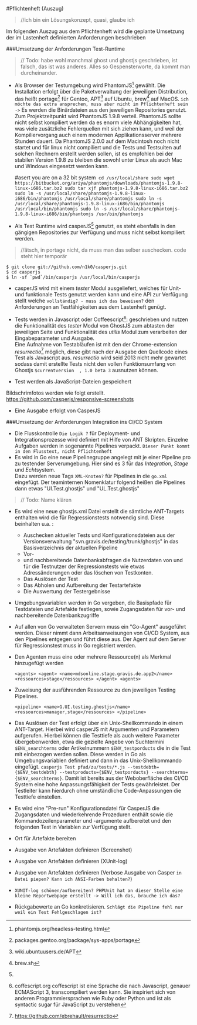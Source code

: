 #Pflichtenheft (Auszug)
>//ich bin ein Lösungskonzept, quasi, glaube ich

Im folgenden Auszug aus dem Pflichtenheft wird die geplante Umsetzung der im Lastenheft definierten Anforderungen beschrieben

###Umsetzung der Anforderungen Test-Runtime

> // Todo: habe wohl manchmal ghost und ghostjs geschrieben, ist falsch, das ist was anderes. Alles so Gespensterworte, da kommt man durcheinander.

* Als Browser der Testumgebung wird PhantomJS[^phantomjsweb] gewählt. Die Installation erfolgt über die Paketverwaltung der jeweiligen Distribution, das heißt portage[^portageweb] für Gentoo, APT[^aptweb] auf Ubuntu, brew[^brewweb] auf MacOS. `ich möchte das extra ansprechen, muss aber nicht im Pflichtenheft sein ->` Es werden die Binärdateien aus den jeweiligen Repositories genutzt. Zum Projektzeitpunkt wird PhantomJS 1.9.8 verteil.  PhantomJS sollte nicht selbst kompiliert werden da es enorm viele Abhängigkeiten hat, was viele zusätzliche Fehlerquellen mit sich ziehen kann, und weil der Kompiliervorgang auch einem modernen Applikationsserver mehrere Stunden dauert. Da PhantomJS 2.0.0 auf dem Macintosh noch nicht startet und für linux nicht compiliert und die Tests und Testsuiten auf solchen Rechnern erstellt werden sollen, ist es empfohlen bei der stabilen Version 1.9.8 zu bleiben die sowohl unter Linux als auch Mac und Windows eingesetzt werden kann.

     #asert you are on a 32 bit system`
    cd /usr/local/share
    sudo wget https://bitbucket.org/ariya/phantomjs/downloads/phantomjs-1.9.8-linux-i686.tar.bz2
    sudo tar xjf phantomjs-1.9.8-linux-i686.tar.bz2
    sudo ln -s /usr/local/share/phantomjs-1.9.8-linux-i686/bin/phantomjs /usr/local/share/phantomjs
    sudo ln -s /usr/local/share/phantomjs-1.9.8-linux-i686/bin/phantomjs /usr/local/bin/phantomjs
    sudo ln -s /usr/local/share/phantomjs-1.9.8-linux-i686/bin/phantomjs /usr/bin/phantomjs`


*  Als Test Runtime wird casperJS[^casperjsweb] genutzt, es steht ebenfalls in den gängigen Repositories zur Verfügung und muss nicht selbst kompiliert werden.
>//ätsch, in portage nicht, da muss man das selber auschecken. code steht hier temporär

    $ git clone git://github.com/n1k0/casperjs.git
    $ cd casperjs
    $ ln -sf `pwd`/bin/casperjs /usr/local/bin/casperjs


* casperJS wird mit einem _tester_ Modul ausgeliefert, welches für Unit- und funktionale Tests genutzt werden kann und eine API zur Verfügung stellt welche `vollständig? - muss ich das beweisen?` den Anforderungen an Testfähigkeiten aus dem Lastenheft genügt.

* Tests werden in Javascript oder Coffeescript[^coffeescriptweb]: geschrieben und nutzen die Funktionalität des _tester_ Modul von GhostJS zum abtasten der jeweiligen Seite und Funktionalität des _utilis_ Modul zum verarbeiten der Eingabeparameter und Ausgabe.    
Eine Aufnahme von Testabläufen ist mit den der Chrome-extension _resurrectio_[^resurrectioweb] möglich, diese gibt nach der Ausgabe den Quellcode eines Test als Javascript aus. _resurrectio_ wird seid 2013 nicht mehr gewartet sodass damit erstellte Tests nicht den vollen Funktionsumfang von Ghostjs `$currentversion  , 1.0 beta 3` ausnutzen können.
* Test werden als JavaScript-Dateien gespeichert

Bildschrimfotos werden wie folgt erstellt.
https://github.com/casperjs/responsive-screenshots


[^phantomjsweb]:phantomjs.org/headless-testing.html
[^portageweb]:packages.gentoo.org/package/sys-apps/portage
[^aptweb]:wiki.ubuntuusers.de/APT
[^brewweb]:brew.sh
[^casperjsweb]:
[^casperjstestermodule]:http://casperjs.readthedocs.org/en/latest/modules/tester.html
[^casperjstesting]:http://casperjs.readthedocs.org/en/latest/testing.html#testing
[^resurrectioweb]:https://github.com/ebrehault/resurrectio 

[^coffeescriptweb]:coffescript.org coffescript ist eine Sprache die nach Javascript, genauer ECMAScript 3, transcompiliert werden kann. Sie inspiriert sich von anderen Programmiersprachen wie Ruby oder Python und ist als syntactic sugar für JavaScript zu verstehen 
* Eine Ausgabe erfolgt von CasperJS

###Umsetzung der Anforderungen Integration ins CI/CD System
* Die Flusskontrolle `Die Logik ?` für Deployment- und Integrationsprozesse wird definiert mit Hilfe von ANT Skripten. Einzelne Aufgaben werden in sogenannte Pipelines verpackt. `Dieser Punkt kommt in den Flusstext, nicht Pflichtenheft`
* Es wird in Go eine neue Pipelinegruppe angelegt mit je einer Pipeline pro zu testender Serverumgebung. Hier sind es 3 für das _Integration_, _Stage_ und _Echt_‌system.    
 Dazu werden neue Tags `XML-Knoten?` für Pipelines in die `go.xml` eingefügt. Der teaminternen Nomenklatur folgend heißen die Pipelines dann etwas "UI.Test.ghostjs" und "UL.Test.ghostjs"
>// Todo: Name klären

* Es wird eine neue ghostjs.xml Datei erstellt die sämtliche ANT-Targets enthalten wird die für Regressionstests notwendig sind. Diese beinhalten u.a. : 
	* Auschecken aktueller Tests und Konfigurationsdateien aus der Versionsverwaltung "svn.gravis.de/testing/trunk/ghostjs" in das Basisverzeichnis der aktuellen Pipeline
	* Vor-
	* und nachbereitende Datenbankabfragen die Nutzerdaten von und für die Testnutzer der Regressionstests wie etwas Adressänderungen oder das löschen von Testkonten.
	* Das Auslösen der Test
	* Das Abholen und Aufbereitung der Testartefakte
	* Die Auswertung der Testergebnisse
	 	
* Umgebungsvariablen werden in Go vergeben, die Basispfade für Testdateien und Artefakte festlegen, sowie Zugangsdaten für vor- und nachbereitende Datenbankzugriffe
* Auf allen von Go verwalteten Servern muss ein "Go-Agent" ausgeführt werden. Dieser nimmt dann Arbeitsanweisungen von CI/CD System, aus den Pipelines entgegen und führt diese aus. Der Agent auf dem Server für Regressionstest muss in Go registriert werden.
* Den Agenten muss eine oder mehrere Ressource(n) als Merkmal hinzugefügt werden

    `<agents>
    	<agent>
    		<name>mdsonline.stage.gravis.de.app2</name>
    		<ressources>stage</ressources>
    	</agent>
    <agents>`
    
* Zuweisung der ausführenden Ressource zu den jeweiligen Testing Pipelines.    

     `<pipeline>
     	<name>G.UI.testing.ghostjs</name>
      	<ressources>manager,stage</ressources>
      </pipeline>`

* Das Auslösen der Test erfolgt über ein Unix-Shellkommando in einem ANT-Target. Hierbei wird casperJS mit Argumenten und Parametern aufgerufen. Hierbei können die Testtiefe als auch weitere Parameter übergebenwerden, etwa die gezielte Angebe von Suchtermini `$ENV_searchterms` oder Artikelnummern `$ENV_testporducts` die in die Test mit einbezogen werden sollen. Diese werden in Go als Umgebungsvariablen definiert und dann in das Unix-Shellkommando eingefügt.
 `casperjs Test pfad/zu/tests/*.js --testdebth={$ENV_testdebth} --testproducts={$ENV_testporducts} --searchterms={$ENV_searchterms}`.
 Damit ist bereits aus der Weboberfläche des CI/CD System eine hohe Anpassungsfähigkeit der Tests gewährleistet. Der Testleiter kann hierdurch ohne umständliche Code-Anpassungen die Testtiefe einstellen.

* Es wird eine "Pre-run" Konfigurationsdatei für CasperJS die Zugangsdaten und wiederkehrende Prozeduren enthält sowie die Kommandozeilenparameter und -argumente aufbereitet und den folgenden Test in Variablen zur Verfügung stellt.

* Ort für Artefakte bereiten
* Ausgabe von Artefakten definieren (Screenshot)
* Ausgabe von Artefakten definieren (XUnit-log)
* Ausgabe von Artefakten definieren (Verbose Ausgabe von Casper `in Datei piepen? Kann ich ANSI-Farben behalten?`)
* `XUNIT-log schönen/aufbereiten? PHPUnit hat an dieser Stelle eine kleine Reportwebpage erstellt -> Will ich das, brauche ich das?`
* Rückgabewerte an Go konkretisieren. `Schlägt die Pipeline fehl nur weil ein Test Fehlgeschlagen ist?`



